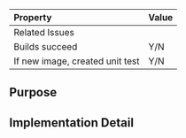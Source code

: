 <!--
Thanks for opening a PR!

To make sure that your build will proceed as expected, make sure that you
set the following two environment variables on https://travis-ci.org/gkiar/fuzzy :

  - DOCKER_USERNAME
  - DOCKER_PASSWORD

These should contain your personal credentials for Docker Hub, where the images will
be pushed upon successful build. For instructions on how to set environment variables
in Travis, you can consult the guide here:
https://docs.travis-ci.com/user/environment-variables/#defining-variables-in-repository-settings
-->

| Property | Value |
|:---------|:------|
| Related Issues | <!-- List the issue(s) that are addressed by this PR --> |
| Builds succeed |  Y/N |
| If new image, created unit test | Y/N |

## Purpose
<!--- A clear and concise description of what the PR does. -->

## Implementation Detail
<!--- Provide a detailed description of the change or addition you are proposing -->

